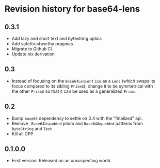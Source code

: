 # Revision history for base64-lens

## 0.3.1

* Add lazy and short text and bytestring optics
* Add safe/trustworthy pragmas
* Migrate to Github CI
* Update nix derivation

## 0.3

* Instead of focusing on the `Base64Lenient` `Iso` as a `Lens` (which swaps its focus compared to its sibling `Prism`s),
  change it to be symmetrical with the other `Prism`s so that it can be used as a generalized `Prism`.

## 0.2

* Bump `base64` dependency to settle on 0.4 with the "finalized" api.
* Remove `_Base64Unpadded` prism and `Base64Unpadded` patterns from `ByteString` and `Text`
* Kill all CPP

## 0.1.0.0

* First version. Released on an unsuspecting world.
